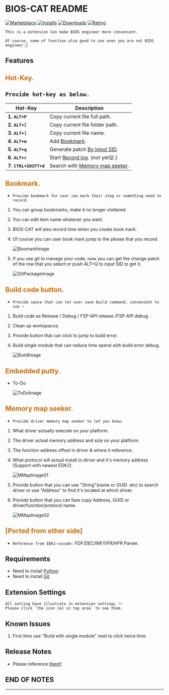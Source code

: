 # BIOS-CAT README
[![Marketplace](https://vsmarketplacebadge.apphb.com/version/Cat-Master-Arvin.BIOS-CAT.svg)](https://vsmarketplacebadge.apphb.com/version/Cat-Master-Arvin.BIOS-CAT.svg)
[![Installs](https://vsmarketplacebadge.apphb.com/installs-short/Cat-Master-Arvin.BIOS-CAT.svg)](https://vsmarketplacebadge.apphb.com/installs-short/Cat-Master-Arvin.BIOS-CAT.svg)
[![Downloads](https://vsmarketplacebadge.apphb.com/downloads-short/Cat-Master-Arvin.BIOS-CAT.svg)](https://vsmarketplacebadge.apphb.com/downloads-short/Cat-Master-Arvin.BIOS-CAT.svg)
[![Rating](https://vsmarketplacebadge.apphb.com/rating-short/Cat-Master-Arvin.BIOS-CAT.svg)](https://vsmarketplacebadge.apphb.com/rating-short/Cat-Master-Arvin.BIOS-CAT.svg)

    This is a extension Can make BIOS engineer more convenient.

    Of course, some of function also good to use even you are not BIOS engineer.🤪

## Features
<h2 id="0" style="color:#c96b00;">Hot-Key.</h2>

  ## `Provide hot-key as below.`
  **Hot-Key**           |**Description**
  ----------------------|--------------------------------------
  **1. `ALT+P`**        | Copy current file full path.
  **2. `ALT+[`**        | Copy current file folder path.
  **3. `ALT+]`**        | Copy current file name.
  **4. `ALT+m`**        | Add [Bookmark](#1).
  **5. `ALT+q`**        | Generate patch [By Input SID](#1).
  **6. `ALT+r`**        | Start [Record log](#3). (not yet😛.)
  **7. `CTRL+SHIFT+d`** | Search with [Memory map seeker](#4).

<h2 id="1" style="color:#c96b00;">Bookmark.</h2>

  * `Provide bookmark for user can mark their step or something need to record.`

  1. You can group bookmarks, make it no longer cluttered.
  2. You can edit item name whatever you want.
  3. BIOS-CAT will also record time when you create book mark.
  4. Of course you can user book mark jump to the please that you record.

     ![BoomarkImage](https://lh3.googleusercontent.com/aYJZDj_QSv04XeLEer611szDf8gwzEeGU8skNGmDAbqn8jMeQO0VnkMfq_5IxzVUEPrOt5vJSV-wO-ycxVZFg6SxwMuAs_NvyZXDsE3Pl1z8WRnJGe9JwDF8YB-dAhMbCvidvnZpxQ=w400)
  5. If you use git to manage your code, now you can get the change patch of
     the row that you select or push ALT+Q to input SID to get it.

     ![GitPackageImage](https://lh3.googleusercontent.com/u6OAxTcfdoPgdtYnkp2w503tOTzYKW4EbYu4pyBwXSAZMww9k1F_YfW8jfYxY2HU65znW6QTlYNvnicILP70kWeYOGC8VLtO74SqscIo9Z6BpH7gFttS2GMuU3bova4V9Ji5kChgdA=w400)

<h2 id="2" style="color:#c96b00;">Build code button.</h2>

  * `Provide space that can let user save build command, convenient to use ~`

  1. Build code as Release / Debug / FSP-API release /FSP-API debug.
  2. Clean up workspacce.
  3. Provide button that can click to jump to build error.
  4. Build single module that can reduce time spend with build error debug.

     ![BuildImage]("")

<h2 id="3" style="color:#c96b00;">Embedded putty.</h2>

  * To-Do

     ![ToDoImage](https://lh3.googleusercontent.com/xeHF3nSsFNZouoBa20RARnZIhCLE6BKjEQzPH5E43Q_9DCB8xy-JILacauBf2sOKBt_jeUp0gfFJcsmpOstS7f4-Mcoy3rqlUEWyyBP8zQfY_azRsFhrCiSv0QoSAms2RHejPCj-zg=w600)

<h2 id="4" style="color:#c96b00;">Memory map seeker.</h2>

  * `Provide driver memory map seeker to let you know:`

  1. What driver actually execute on your platform.
  2. The driver actual memory address and size on your platform.
  3. The function address offset in driver & where it reference.
  4. What protocol will actual install in dirver and it's memory address (Support with newest EDK2).

     ![MMapImage01]("")
  5. Provide button that you can use "String"(name or GUID .etc) to search driver or 
     use "Address" to find it's located at which driver.
  6. Provide button that you can fase copy Address, GUID or driver/function/protocol name.

     ![MMapImage02]("")

<h2 id="5" style="color:#c96b00;">[Ported from other side]</h2>

  * `Reference from EDK2-vscode:` FDF/DEC/INF/VFR/HFR Parser.


## Requirements

* Need to install [Python](https://www.python.org/)
* Need to install [Git](https://git-scm.com/)

## Extension Settings

    All setting have illustrate in extension settings !!
    Please click `the icon [⚙️] in top area` to see them.

## Known Issues

  1. First time use "Build with single module" neet to click twice time.

## Release Notes

  * Please reference [Here!!](Task.md)


## END OF NOTES
-----------------------------------------------------------------------------------------------------------